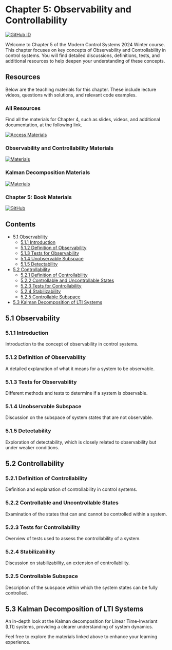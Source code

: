 # Chapter 5: Observability and Controllability
[![GitHub ID](https://img.shields.io/badge/GitHub-DanialNejad-blue?style=flat&logo=github)](https://github.com/DanialNejad)

Welcome to Chapter 5 of the Modern Control Systems 2024 Winter course. This chapter focuses on key concepts of Observability and Controllability in control systems. You will find detailed discussions, definitions, tests, and additional resources to help deepen your understanding of these concepts.

## Resources
Below are the teaching materials for this chapter. These include lecture videos, questions with solutions, and relevant code examples.

### All Resources

Find all the materials for Chapter 4, such as slides, videos, and additional documentation, at the following link.

[![Access Materials](https://img.shields.io/badge/Access%20Materials-Google%20Drive-blue?style=for-the-badge&logo=google-drive)](https://drive.google.com/drive/folders/1vYYQxCClt2dnDS1vwKWwjL5sEVtkaXJH?usp=sharing)

### Observability and Controllability Materials
[![Materials](https://img.shields.io/badge/Access-Materials-green?style=for-the-badge&logo=google-drive)](https://drive.google.com/drive/folders/1_ol_4g47LeErF-n8gavHb2KM7dFG_57H?usp=sharing)

### Kalman Decomposition Materials
[![Materials](https://img.shields.io/badge/Access-Materials-blue?style=for-the-badge&logo=google-drive)](https://drive.google.com/drive/folders/1j_uoA2Cu7VB25HHevWhLFzwEyXBcK_dx?usp=sharing)

### Chapter 5: Book Materials
[![GitHub](https://img.shields.io/badge/View_on-GitHub-black?style=for-the-badge&logo=github)](https://github.com/aras-labs/Modern_Control)

## Contents
- [5.1 Observability](#51-observability)
  - [5.1.1 Introduction](#511-introduction)
  - [5.1.2 Definition of Observability](#512-definition-of-observability)
  - [5.1.3 Tests for Observability](#513-tests-for-observability)
  - [5.1.4 Unobservable Subspace](#514-unobservable-subspace)
  - [5.1.5 Detectability](#515-detectability)
- [5.2 Controllability](#52-controllability)
  - [5.2.1 Definition of Controllability](#521-definition-of-controllability)
  - [5.2.2 Controllable and Uncontrollable States](#522-controllable-and-uncontrollable-states)
  - [5.2.3 Tests for Controllability](#523-tests-for-controllability)
  - [5.2.4 Stabilizability](#524-stabilizability)
  - [5.2.5 Controllable Subspace](#525-controllable-subspace)
- [5.3 Kalman Decomposition of LTI Systems](#53-kalman-decomposition-of-lti-systems)

## 5.1 Observability
### 5.1.1 Introduction
Introduction to the concept of observability in control systems.

### 5.1.2 Definition of Observability
A detailed explanation of what it means for a system to be observable.

### 5.1.3 Tests for Observability
Different methods and tests to determine if a system is observable.

### 5.1.4 Unobservable Subspace
Discussion on the subspace of system states that are not observable.

### 5.1.5 Detectability
Exploration of detectability, which is closely related to observability but under weaker conditions.

## 5.2 Controllability
### 5.2.1 Definition of Controllability
Definition and explanation of controllability in control systems.

### 5.2.2 Controllable and Uncontrollable States
Examination of the states that can and cannot be controlled within a system.

### 5.2.3 Tests for Controllability
Overview of tests used to assess the controllability of a system.

### 5.2.4 Stabilizability
Discussion on stabilizability, an extension of controllability.

### 5.2.5 Controllable Subspace
Description of the subspace within which the system states can be fully controlled.

## 5.3 Kalman Decomposition of LTI Systems
An in-depth look at the Kalman decomposition for Linear Time-Invariant (LTI) systems, providing a clearer understanding of system dynamics.

Feel free to explore the materials linked above to enhance your learning experience.
